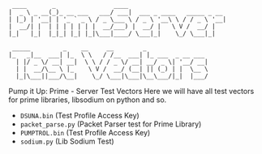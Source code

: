      ____       _                ____                           
    |  _ \ _ __(_)_ __ ___   ___/ ___|  ___ _ ____   _____ _ __ 
    | |_) | '__| | '_ ` _ \ / _ \___ \ / _ \ '__\ \ / / _ \ '__|
    |  __/| |  | | | | | | |  __/___) |  __/ |   \ V /  __/ |   
    |_|   |_|  |_|_| |_| |_|\___|____/ \___|_|    \_/ \___|_|   
                                                                
     _____         _    __     __        _                 
    |_   _|__  ___| |_  \ \   / /__  ___| |_ ___  _ __ ___ 
      | |/ _ \/ __| __|  \ \ / / _ \/ __| __/ _ \| '__/ __|
      | |  __/\__ \ |_    \ V /  __/ (__| || (_) | |  \__ \
      |_|\___||___/\__|    \_/ \___|\___|\__\___/|_|  |___/
                                                           
Pump it Up: Prime - Server Test Vectors
Here we will have all test vectors for prime libraries, libsodium on python and so.

*   `DSUNA.bin`   (Test Profile Access Key)
*   `packet_parse.py`   (Packet Parser test for Prime Library)
*   `PUMPTROL.bin`   (Test Profile Access Key)
*   `sodium.py`         (Lib Sodium Test)